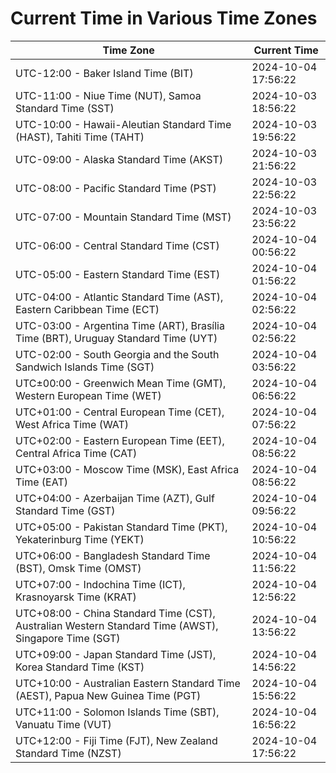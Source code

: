 # Current Time in Various Time Zones

| Time Zone | Current Time |
|-----------|--------------|
| UTC-12:00 - Baker Island Time (BIT) | 2024-10-04 17:56:22 |
| UTC-11:00 - Niue Time (NUT), Samoa Standard Time (SST) | 2024-10-03 18:56:22 |
| UTC-10:00 - Hawaii-Aleutian Standard Time (HAST), Tahiti Time (TAHT) | 2024-10-03 19:56:22 |
| UTC-09:00 - Alaska Standard Time (AKST) | 2024-10-03 21:56:22 |
| UTC-08:00 - Pacific Standard Time (PST) | 2024-10-03 22:56:22 |
| UTC-07:00 - Mountain Standard Time (MST) | 2024-10-03 23:56:22 |
| UTC-06:00 - Central Standard Time (CST) | 2024-10-04 00:56:22 |
| UTC-05:00 - Eastern Standard Time (EST) | 2024-10-04 01:56:22 |
| UTC-04:00 - Atlantic Standard Time (AST), Eastern Caribbean Time (ECT) | 2024-10-04 02:56:22 |
| UTC-03:00 - Argentina Time (ART), Brasília Time (BRT), Uruguay Standard Time (UYT) | 2024-10-04 02:56:22 |
| UTC-02:00 - South Georgia and the South Sandwich Islands Time (SGT) | 2024-10-04 03:56:22 |
| UTC±00:00 - Greenwich Mean Time (GMT), Western European Time (WET) | 2024-10-04 06:56:22 |
| UTC+01:00 - Central European Time (CET), West Africa Time (WAT) | 2024-10-04 07:56:22 |
| UTC+02:00 - Eastern European Time (EET), Central Africa Time (CAT) | 2024-10-04 08:56:22 |
| UTC+03:00 - Moscow Time (MSK), East Africa Time (EAT) | 2024-10-04 08:56:22 |
| UTC+04:00 - Azerbaijan Time (AZT), Gulf Standard Time (GST) | 2024-10-04 09:56:22 |
| UTC+05:00 - Pakistan Standard Time (PKT), Yekaterinburg Time (YEKT) | 2024-10-04 10:56:22 |
| UTC+06:00 - Bangladesh Standard Time (BST), Omsk Time (OMST) | 2024-10-04 11:56:22 |
| UTC+07:00 - Indochina Time (ICT), Krasnoyarsk Time (KRAT) | 2024-10-04 12:56:22 |
| UTC+08:00 - China Standard Time (CST), Australian Western Standard Time (AWST), Singapore Time (SGT) | 2024-10-04 13:56:22 |
| UTC+09:00 - Japan Standard Time (JST), Korea Standard Time (KST) | 2024-10-04 14:56:22 |
| UTC+10:00 - Australian Eastern Standard Time (AEST), Papua New Guinea Time (PGT) | 2024-10-04 15:56:22 |
| UTC+11:00 - Solomon Islands Time (SBT), Vanuatu Time (VUT) | 2024-10-04 16:56:22 |
| UTC+12:00 - Fiji Time (FJT), New Zealand Standard Time (NZST) | 2024-10-04 17:56:22 |
